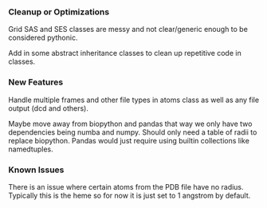 ### Cleanup or Optimizations

Grid SAS and SES classes are messy and not clear/generic enough to be considered pythonic.

Add in some abstract inheritance classes to clean up repetitive code in classes.

### New Features

Handle multiple frames and other file types in atoms class as well as any file
output (dcd and others).

Maybe move away from biopython and pandas that way we only have two dependencies
being numba and numpy. Should only need a table of radii to replace
biopython. Pandas would just require using builtin collections like namedtuples.

### Known Issues

There is an issue where certain atoms from the PDB file have no radius.
Typically this is the heme so for now it is just set to 1 angstrom by default.
